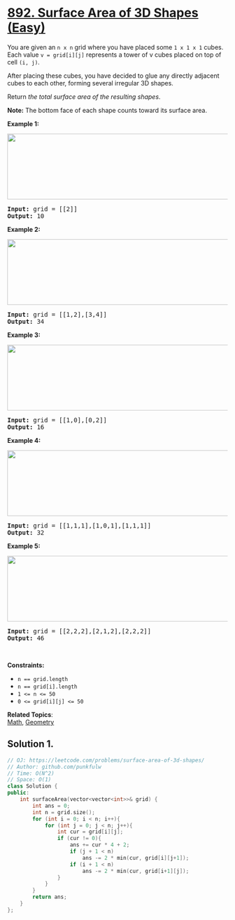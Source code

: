 # [892. Surface Area of 3D Shapes (Easy)](https://leetcode.com/problems/surface-area-of-3d-shapes/)

<p>You are given an <code>n x n</code> grid where you have placed some <code>1 x 1 x 1</code> cubes. 
  Each value <code>v = grid[i][j]</code> represents a tower of v cubes placed on top of cell <code>(i, j)</code>.</p>

<p>After placing these cubes, you have decided to glue any directly adjacent cubes to each other, forming several irregular 3D shapes.</p>

<p>Return<em> the total surface area of the resulting shapes</em>.</p>

<p><b>Note:</b> The bottom face of each shape counts toward its surface area.</p>

<p><strong>Example 1:</strong></p>
<img alt="" src="https://assets.leetcode.com/uploads/2021/01/08/tmp-grid1.jpg" style="width: 600px; height: 150px;">
<pre>
<strong>Input:</strong> grid = [[2]]
<strong>Output:</strong> 10
</pre>

<p><strong>Example 2:</strong></p>
<img alt="" src="https://assets.leetcode.com/uploads/2021/01/08/tmp-grid2.jpg" style="width: 600px; height: 150px;">
<pre>
<strong>Input:</strong> grid = [[1,2],[3,4]]
<strong>Output:</strong> 34
</pre>


<p><strong>Example 3:</strong></p>
<img alt="" src="https://assets.leetcode.com/uploads/2021/01/08/tmp-grid3.jpg" style="width: 600px; height: 150px;">
<pre>
<strong>Input:</strong> grid = [[1,0],[0,2]]
<strong>Output:</strong> 16
</pre>

<p><strong>Example 4:</strong></p>
<img alt="" src="https://assets.leetcode.com/uploads/2021/01/08/tmp-grid4.jpg" style="width: 600px; height: 150px;">
<pre>
<strong>Input:</strong> grid = [[1,1,1],[1,0,1],[1,1,1]]
<strong>Output:</strong> 32
</pre>


<p><strong>Example 5:</strong></p>
<img alt="" src="https://assets.leetcode.com/uploads/2021/01/08/tmp-grid5.jpg" style="width: 600px; height: 150px;">
<pre>
<strong>Input:</strong> grid = [[2,2,2],[2,1,2],[2,2,2]]
<strong>Output:</strong> 46
</pre>



<p>&nbsp;</p>
<p><strong>Constraints:</strong></p>

<ul>
  <li><code>n == grid.length</code></li>
  <li><code>n == grid[i].length</code></li>
  <li><code>1 &lt;= n &lt;= 50</code></li>
  <li><code>0 &lt;= grid[i][j] &lt;= 50</code></li>
</ul>


**Related Topics**:  
[Math](https://leetcode.com/tag/math/), [Geometry](https://leetcode.com/tag/geometry/)

## Solution 1.

```cpp
// OJ: https://leetcode.com/problems/surface-area-of-3d-shapes/
// Author: github.com/punkfulw
// Time: O(N^2)
// Space: O(1)
class Solution {
public:
    int surfaceArea(vector<vector<int>>& grid) {
        int ans = 0;
        int n = grid.size();
        for (int i = 0; i < n; i++){
            for (int j = 0; j < n; j++){
                int cur = grid[i][j];
                if (cur != 0){
                    ans += cur * 4 + 2;
                    if (j + 1 < n)
                        ans -= 2 * min(cur, grid[i][j+1]);
                    if (i + 1 < n)
                        ans -= 2 * min(cur, grid[i+1][j]);
                }
            }
        }
        return ans;
    }
};
```
